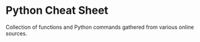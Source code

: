 # Python Cheat Sheet 

Collection of functions and Python commands gathered from various online sources. 



